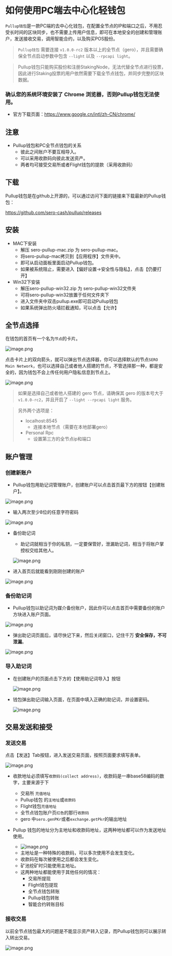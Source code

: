# 如何使用PC端去中心化轻钱包

`Pullup钱包`是一款PC端的去中心化钱包，在配置全节点的IP和端口之后，不用忍受长时间的区块同步，也不需要上传用户信息，即可在本地安全的创建和管理账户，发送接收交易，调用智能合约，以及购买POS股份。

>  `Pullup钱包` 需要连接 `v1.0.0-rc2` 版本以上的全节点（gero），并且需要确保全节点启动参数中包含 `--light` 以及 `--rpcapi light`。

> Pullup钱包只能购买股份和注册StakingNode，无法代替全节点进行投票，因此进行Staking投票的用户依然需要下载全节点钱包，并同步完整的区块数据。



### 确认您的系统环境安装了 Chrome 浏览器，否则Pullup钱包无法使用。

* 官方下载页面：<https://www.google.cn/intl/zh-CN/chrome/>



## 注意

* Pullup钱包和PC全节点钱包的关系
  * 彼此之间账户不要互相导入。
  * 可以采用收款码向彼此发送资产。
  * 两者均可接受交易所或者Flight钱包的提款（采用收款码）



## 下载

Pullup钱包是在github上开源的，可以通过访问下面的链接来下载最新的Pullup钱包：

<https://github.com/sero-cash/pullup/releases>



## 安装

* MAC下安装
  * 解压 sero-pullup-mac.zip 为 sero-pullup-mac。
  * 将sero-pullup-mac拷贝到【应用程序】文件夹中。
  * 即可从启动面板里面启动Pullup钱包。
  * 如果被系统阻止，需要进入【偏好设置->安全性与隐私】，点击【仍要打开】
* Win32下安装
  * 解压sero-pullup-win32.zip 为 sero-pullup-win32文件夹
  * 可将sero-pullup-win32放置于任何文件夹下
  * 进入文件夹中双击pullup.exe即可启动Pullup钱包
  * 如果系统弹出防火墙拦截通知，可以点击【允许】



## 全节点选择

在钱包的首页有一个名为`节点`的卡片。

![image.png](http://sero-media.s3-website-ap-southeast-1.amazonaws.com/images/jianshu/277023-f4a44c0339b71fa1.png?imageMogr2/auto-orient/strip%7CimageView2/2/w/400)

点击卡片上的双向箭头，就可以弹出节点选择器，你可以选择默认的节点`SERO Main Network`，也可以选择自己或者他人搭建的节点，不管选择那一种，都是安全的，因为钱包不会上传任何用户隐私信息到节点上。

![image.png](http://sero-media.s3-website-ap-southeast-1.amazonaws.com/images/jianshu/277023-ba2866aa1f6da3fd.png?imageMogr2/auto-orient/strip%7CimageView2/2/w/400)

> 如果是选择自己或者他人搭建的 gero 节点，请确保其 gero 的版本号大于 `v1.0.0-rc2`，并且开启了 `--light --rpcapi light` 服务。

> 另外两个选项是：
>
> * localhost:8545
>   * 连接本地节点（需要在本地部署gero）
> * Personal Rpc
>   * 设置第三方的全节点ip和端口



## 账户管理

### 创建新账户

* Pullup钱包用助记词管理账户，创建账户可以点击首页最下方的按钮【创建账户】。

![image.png](http://sero-media.s3-website-ap-southeast-1.amazonaws.com/images/jianshu/277023-5eac38ad56db462e.png?imageMogr2/auto-orient/strip%7CimageView2/2/w/600)



* 输入两次至少8位的任意字符密码

![image.png](http://sero-media.s3-website-ap-southeast-1.amazonaws.com/images/jianshu/277023-834d8389b6439235.png?imageMogr2/auto-orient/strip%7CimageView2/2/w/600)

* 备份助记词

  * 助记词就相当于你的私钥，一定要保管好，泄漏助记词，相当于将账户掌控权交给其他人。

  ![image.png](http://sero-media.s3-website-ap-southeast-1.amazonaws.com/images/jianshu/277023-9ddc22d908a10ed1.png?imageMogr2/auto-orient/strip%7CimageView2/2/w/600)

* 进入首页后就能看到刚刚创建的账户

![image.png](http://sero-media.s3-website-ap-southeast-1.amazonaws.com/images/jianshu/277023-5bd3b6ecc24fd16a.png?imageMogr2/auto-orient/strip%7CimageView2/2/w/600)



### 备份助记词

* Pullup钱包以助记词为媒介备份账户，因此你可以点击首页中需要备份的账户方块进入账户页面。

![image.png](http://sero-media.s3-website-ap-southeast-1.amazonaws.com/images/jianshu/277023-ca98c6acc58e7a75.png?imageMogr2/auto-orient/strip%7CimageView2/2/w/600)

* 弹出助记词页面后，请尽快记下来，然后关闭窗口，记住千万 **安全保存，不可泄漏**。

![image.png](http://sero-media.s3-website-ap-southeast-1.amazonaws.com/images/jianshu/277023-e0b664b9fc79c8aa.png?imageMogr2/auto-orient/strip%7CimageView2/2/w/600)



### 导入助记词

* 在创建账户的页面点击下方的【使用助记词导入】按钮

  ![image.png](http://sero-media.s3-website-ap-southeast-1.amazonaws.com/images/jianshu/277023-a4511fbe5196f333.png?imageMogr2/auto-orient/strip%7CimageView2/2/w/600)

* 钱包弹出助记词输入页面，在页面中填入正确的助记词，并设置密码。

  ![image.png](http://sero-media.s3-website-ap-southeast-1.amazonaws.com/images/jianshu/277023-23ffaff7038a664e.png?imageMogr2/auto-orient/strip%7CimageView2/2/w/600)



## 交易发送和接受

### 发送交易

点击【发送】Tab按钮，进入发送交易页面，按照页面要求填写表单。

![image.png](http://sero-media.s3-website-ap-southeast-1.amazonaws.com/images/jianshu/277023-f787ad6927c4e0b6.png?imageMogr2/auto-orient/strip%7CimageView2/2/w/600)

* 收款地址必须填写`收款码(collect address)`，收款码是一串base58编码的数字，主要来源于下
  * 交易所 `充值地址`
  * Pullup钱包 的`主地址`或`收款码`
  * Flight钱包`充值地址`
  * 全节点钱包账户页`红色`的那行`收款码`
  * gero 中`sero.genPKr`或者`exchange.getPkr`的输出地址



* Pullup 钱包的地址分为主地址和收款码地址，这两种地址都可以作为发送地址使用。
  * ![image.png](http://sero-media.s3-website-ap-southeast-1.amazonaws.com/images/jianshu/277023-638b0e8a5cf32ee3.png?imageMogr2/auto-orient/strip%7CimageView2/2/w/600)
  * 主地址是一种特殊的收款码，可以多次使用不会发生变化。
  * 收款码在每次被使用之后都会发生变化。
  * 矿池挖矿时只能使用主地址。
  * 这两种地址都能使用于其他任何的情况：
    * 交易所提现
    * Flight钱包提现
    * 全节点钱包转账
    * Pullup钱包转账
    * 智能合约转账目标

### 接收交易

以前全节点钱包最大的问题是不能显示资产转入记录，而Pullup钱包则可以展示转入转出交易。

![image.png](http://sero-media.s3-website-ap-southeast-1.amazonaws.com/images/jianshu/277023-bd8d26c61925b17b.png?imageMogr2/auto-orient/strip%7CimageView2/2/w/800)